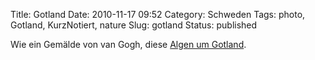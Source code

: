 Title: Gotland
Date: 2010-11-17 09:52
Category: Schweden
Tags: photo, Gotland, KurzNotiert, nature
Slug: gotland
Status: published

Wie ein Gemälde von van Gogh, diese [Algen um
Gotland](http://www.wired.com/wiredscience/2010/11/earth-as-art-gallery?pid=595).

